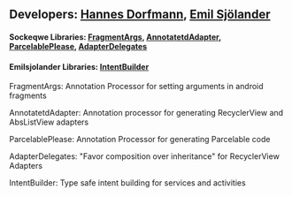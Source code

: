 ## Developers: [Hannes Dorfmann][0], [Emil Sjölander][1]

#### Sockeqwe Libraries: [FragmentArgs][2], [AnnotatetdAdapter][3], [ParcelablePlease][4], [AdapterDelegates][5]

#### Emilsjolander Libraries: [IntentBuilder][6]

FragmentArgs: Annotation Processor for setting arguments in android fragments

AnnotatetdAdapter: Annotation processor for generating RecyclerView and AbsListView adapters

ParcelablePlease: Annotation Processor for generating Parcelable code

AdapterDelegates: "Favor composition over inheritance" for RecyclerView Adapters

IntentBuilder: Type safe intent building for services and activities


[0]: https://github.com/sockeqwe
[1]: https://github.com/emilsjolander

[2]: https://github.com/sockeqwe/fragmentArgs
[3]: https://github.com/sockeqwe/annotatedAdapter
[4]: https://github.com/sockeqwe/parcelablePlease
[5]: https://github.com/sockeqwe/adapterDelegates

[6]: https://github.com/emilsjolander/IntentBuilder
